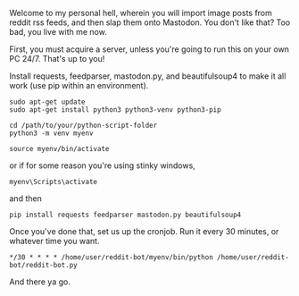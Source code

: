Welcome to my personal hell, wherein you will import image posts from reddit rss feeds, and then slap them onto Mastodon. You don't like that? Too bad, you live with me now. 

First, you must acquire a server, unless you're going to run this on your own PC 24/7. That's up to you!

Install requests, feedparser, mastodon.py, and beautifulsoup4 to make it all work (use pip within an environment).

```
sudo apt-get update
sudo apt-get install python3 python3-venv python3-pip
```

```
cd /path/to/your/python-script-folder
python3 -m venv myenv
```

```
source myenv/bin/activate
```

or if for some reason you're using stinky windows,

```
myenv\Scripts\activate
```

and then

```
pip install requests feedparser mastodon.py beautifulsoup4
```

Once you've done that, set us up the cronjob. Run it every 30 minutes, or whatever time you want.

```
*/30 * * * * /home/user/reddit-bot/myenv/bin/python /home/user/reddit-bot/reddit-bot.py
```

And there ya go.

